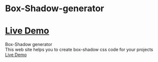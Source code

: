 # Box-Shadow-generator


<a href='https://arman-sahakyan.github.io/Box-Shadow-generator/index.html'>Live Demo</a>
=======
Box-Shadow generator<br>
This web site helps you to create box-shadow css code for your projects
<a href='https://arman-sahakyan.github.io/Box-Shadow-generator/build/index.html'>Live Demo</a>

